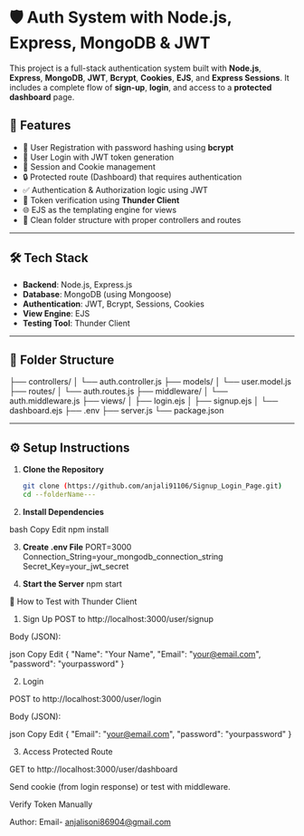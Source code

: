 # 🛡️ Auth System with Node.js, Express, MongoDB & JWT

This project is a full-stack authentication system built with **Node.js**, **Express**, **MongoDB**, **JWT**, **Bcrypt**, **Cookies**, **EJS**, and **Express Sessions**. It includes a complete flow of **sign-up**, **login**, and access to a **protected dashboard** page.

## 🚀 Features

- 🔐 User Registration with password hashing using **bcrypt**
- 🔑 User Login with JWT token generation
- 🧠 Session and Cookie management
- 🔒 Protected route (Dashboard) that requires authentication
- ✅ Authentication & Authorization logic using JWT
- 🧪 Token verification using **Thunder Client**
- 🌐 EJS as the templating engine for views
- 📁 Clean folder structure with proper controllers and routes

---

## 🛠️ Tech Stack

- **Backend**: Node.js, Express.js
- **Database**: MongoDB (using Mongoose)
- **Authentication**: JWT, Bcrypt, Sessions, Cookies
- **View Engine**: EJS
- **Testing Tool**: Thunder Client

---

## 📂 Folder Structure

├── controllers/
│ └── auth.controller.js
├── models/
│ └── user.model.js
├── routes/
│ └── auth.routes.js
├── middleware/
│ └── auth.middleware.js
├── views/
│ ├── login.ejs
│ ├── signup.ejs
│ └── dashboard.ejs
├── .env
├── server.js
└── package.json

---

## ⚙️ Setup Instructions

1. **Clone the Repository**
   ```bash
   git clone (https://github.com/anjali91106/Signup_Login_Page.git)
   cd --folderName---

2. **Install Dependencies**

bash
Copy
Edit
npm install

3. **Create .env File**
PORT=3000
Connection_String=your_mongodb_connection_string
Secret_Key=your_jwt_secret

4. **Start the Server**
   npm start


🧪 How to Test with Thunder Client
1. Sign Up
POST to http://localhost:3000/user/signup

Body (JSON):

json
Copy
Edit
{
  "Name": "Your Name",
  "Email": "your@email.com",
  "password": "yourpassword"
}

2. Login

POST to http://localhost:3000/user/login

Body (JSON):

json
Copy
Edit
{
  "Email": "your@email.com",
  "password": "yourpassword"
}

3. Access Protected Route

GET to http://localhost:3000/user/dashboard

Send cookie (from login response) or test with middleware.

Verify Token Manually


Author: 
Email- anjalisoni86904@gmail.com

